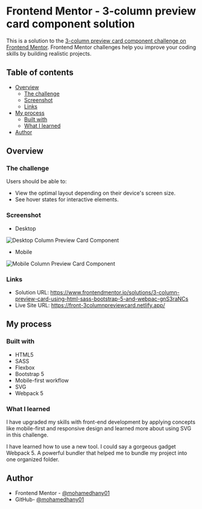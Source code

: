 # Frontend Mentor - 3-column preview card component solution

This is a solution to the [3-column preview card component challenge on Frontend Mentor](https://www.frontendmentor.io/challenges/3column-preview-card-component-pH92eAR2-). Frontend Mentor challenges help you improve your coding skills by building realistic projects. 
## Table of contents

- [Overview](#overview)
  - [The challenge](#the-challenge)
  - [Screenshot](#screenshot)
  - [Links](#links)
- [My process](#my-process)
  - [Built with](#built-with)
  - [What I learned](#what-i-learned)
- [Author](#author)


## Overview

### The challenge

Users should be able to:

- View the optimal layout depending on their device's screen size.
- See hover states for interactive elements.

### Screenshot

- Desktop

![Desktop Column Preview Card Component](https://user-images.githubusercontent.com/61619208/141077454-6f639a22-07be-4b5a-8082-3c5b71365070.png)


- Mobile

![Mobile Column Preview Card Component](https://user-images.githubusercontent.com/61619208/141077473-70ec5881-25ea-44df-9378-fa199bd6099c.png)


### Links

- Solution URL: https://www.frontendmentor.io/solutions/3-column-preview-card-using-html-sass-bootstrap-5-and-webpac-gnS3raNCs
- Live Site URL: https://front-3columnpreviewcard.netlify.app/

## My process

### Built with

- HTML5
- SASS
- Flexbox
- Bootstrap 5
- Mobile-first workflow
- SVG
- Webpack 5

### What I learned

I have upgraded my skills with front-end development by applying concepts like mobile-first and responsive design and learned more about using SVG in this challenge. 

I have learned how to use a new tool. I could say a gorgeous gadget Webpack 5. A powerful bundler that helped me to bundle my project into one organized folder.


## Author

- Frontend Mentor - [@mohamedhany01](https://www.frontendmentor.io/profile/mohamedhany01)
- GitHub- [@mohamedhany01](https://github.com/mohamedhany01)

